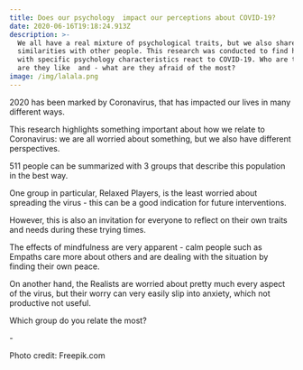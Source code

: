 ```yaml
---
title: Does our psychology  impact our perceptions about COVID-19?
date: 2020-06-16T19:18:24.913Z
description: >-
  We all have a real mixture of psychological traits, but we also share
  similarities with other people. This research was conducted to find how people
  with specific psychology characteristics react to COVID-19. Who are they, what
  are they like  and - what are they afraid of the most?
image: /img/lalala.png
---
```

2020 has been marked by Coronavirus, that has impacted our lives in many different ways. 

This research highlights something important about how we relate to Coronavirus: we are all worried about something, but we also have different perspectives. 

511 people can be summarized with 3 groups that describe this population in the best way.

One group in particular, Relaxed Players, is the least worried about spreading the virus - this can be a good indication for future interventions.

However, this is also an invitation for everyone to reflect on their own traits and needs during these trying times. 

The effects of mindfulness are very apparent - calm people such as Empaths care more about others and are dealing with the situation by finding their own peace.

On another hand, the Realists are worried about pretty much every aspect of the virus, but their worry can very easily slip into anxiety, which not productive not useful. 

Which group do you relate the most?

\- 

Photo credit: Freepik.com
